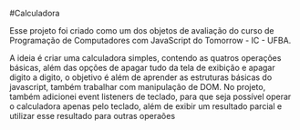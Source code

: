 #Calculadora

Esse projeto foi criado como um dos objetos de avaliação do curso de Programação de Computadores com JavaScript do Tomorrow - IC - UFBA.

A ideia é criar uma calculadora simples, contendo as quatros operações básicas, além das opções de apagar tudo da tela de exibição e apagar digito a digito, o objetivo é além de aprender as estruturas básicas do javascript, também trabalhar com manipulação de DOM. 
No projeto, também adicionei event listeners de teclado, para que seja possível operar o calculadora apenas pelo teclado, além de exibir um resultado parcial e utilizar esse resultado para outras operaões
